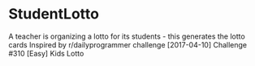 # StudentLotto
A teacher is organizing a lotto for its students - this generates the lotto cards
Inspired by r/dailyprogrammer challenge [2017-04-10] Challenge #310 [Easy] Kids Lotto
